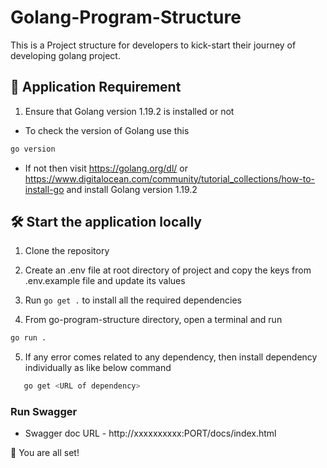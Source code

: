 # Golang-Program-Structure
This is a Project structure for developers to kick-start their journey of developing golang project.

## 🙇 Application Requirement

1.  Ensure that Golang version 1.19.2 is installed or not
* To check the version of Golang use this
```bash   
go version
```
* If not then visit https://golang.org/dl/ or https://www.digitalocean.com/community/tutorial_collections/how-to-install-go 
and install Golang version 1.19.2


## 🛠️ Start the application locally
1. Clone the repository

2. Create an .env file at root directory of project and copy the keys from .env.example file and update its values

3. Run `go get .` to install all the required dependencies

4. From go-program-structure directory, open a terminal and run
```bash 
go run .
```

5. If any error comes related to any dependency, then install dependency individually as like below command
```bash   
   go get <URL of dependency>
```

### Run Swagger
- Swagger doc URL - http://xxxxxxxxxx:PORT/docs/index.html

🌟 You are all set!
